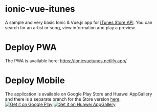 # ionic-vue-itunes
A sample and very basic Ionic & Vue.js app for [iTunes Store API](https://affiliate.itunes.apple.com/resources/documentation/itunes-store-web-service-search-api/).
You can search for an artist or song, view information and play a preview.

# Deploy PWA
The PWA is available here:
https://ionicvuetunes.netlify.app/

# Deploy Mobile
The application is available on Google Play Store and Huawei AppGallery and there is a separate branch for the Store version [here](https://github.com/marcoimproda/ionic-vue-itunes/tree/storeVersion).
<a href='https://play.google.com/store/apps/details?id=com_ionic_vue_tunes.app&pcampaignid=pcampaignidMKT-Other-global-all-co-prtnr-py-PartBadge-Mar2515-1'><img alt='Get it on Google Play' src='https://play.google.com/intl/en_us/badges/static/images/badges/en_badge_web_generic.png'/></a>
<a href='https://appgallery.cloud.huawei.com/ag/n/app/C104369939?channelId=Github&referrer=github&id=78e907eac6ff486a937de382dc6dd0ce&s=8A7297EC1748700F739989603D1F4AF1DFAE77E2E2F4A796B551CB4EFAFA418A&detailType=0&v='><img alt='Get it on Huawei AppGallery' src='https://upload.wikimedia.org/wikipedia/commons/e/e7/Huawei_AppGallery_white_badge_EN.png'/></a>
